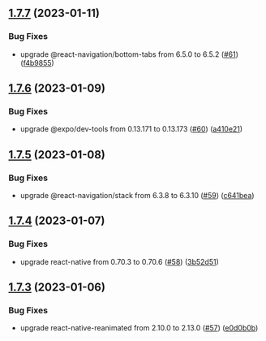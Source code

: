 ## [1.7.7](https://github.com/thecyberworld/thecyberhub-app/compare/v1.7.6...v1.7.7) (2023-01-11)


### Bug Fixes

* upgrade @react-navigation/bottom-tabs from 6.5.0 to 6.5.2 ([#61](https://github.com/thecyberworld/thecyberhub-app/issues/61)) ([f4b9855](https://github.com/thecyberworld/thecyberhub-app/commit/f4b9855857fb53a95c06b8238a2fe53f244664f3))



## [1.7.6](https://github.com/thecyberworld/thecyberhub-app/compare/v1.7.5...v1.7.6) (2023-01-09)


### Bug Fixes

* upgrade @expo/dev-tools from 0.13.171 to 0.13.173 ([#60](https://github.com/thecyberworld/thecyberhub-app/issues/60)) ([a410e21](https://github.com/thecyberworld/thecyberhub-app/commit/a410e2132d1d0ddeaec81d3a3ba6b3311a257b23))



## [1.7.5](https://github.com/thecyberworld/thecyberhub-app/compare/v1.7.4...v1.7.5) (2023-01-08)


### Bug Fixes

* upgrade @react-navigation/stack from 6.3.8 to 6.3.10 ([#59](https://github.com/thecyberworld/thecyberhub-app/issues/59)) ([c641bea](https://github.com/thecyberworld/thecyberhub-app/commit/c641beaf4024ba64fdda7e7a3b4a25a6608e36af))



## [1.7.4](https://github.com/thecyberworld/thecyberhub-app/compare/v1.7.3...v1.7.4) (2023-01-07)


### Bug Fixes

* upgrade react-native from 0.70.3 to 0.70.6 ([#58](https://github.com/thecyberworld/thecyberhub-app/issues/58)) ([3b52d51](https://github.com/thecyberworld/thecyberhub-app/commit/3b52d5133d1fb38683adf1d1ea28827f611645a5))



## [1.7.3](https://github.com/thecyberworld/thecyberhub-app/compare/v1.7.2...v1.7.3) (2023-01-06)


### Bug Fixes

* upgrade react-native-reanimated from 2.10.0 to 2.13.0 ([#57](https://github.com/thecyberworld/thecyberhub-app/issues/57)) ([e0d0b0b](https://github.com/thecyberworld/thecyberhub-app/commit/e0d0b0b72eba24f795523dd309d2c96810bc049d))



